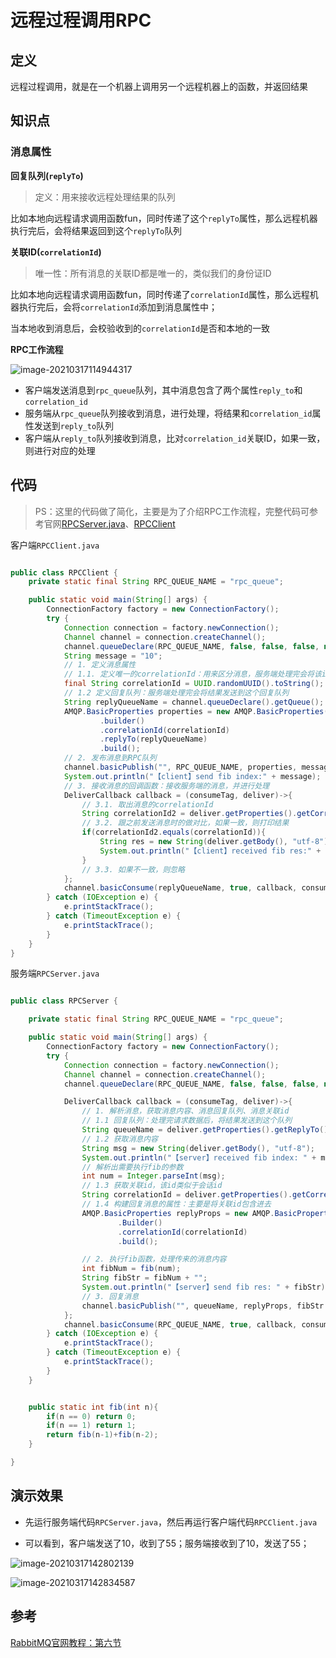 # 远程过程调用RPC

## 定义

远程过程调用，就是在一个机器上调用另一个远程机器上的函数，并返回结果

## 知识点

### 消息属性

**回复队列(`replyTo`)**

>  定义：用来接收远程处理结果的队列

比如本地向远程请求调用函数fun，同时传递了这个`replyTo`属性，那么远程机器执行完后，会将结果返回到这个`replyTo`队列

**关联ID(`correlationId`)**

> 唯一性：所有消息的关联ID都是唯一的，类似我们的身份证ID

比如本地向远程请求调用函数fun，同时传递了`correlationId`属性，那么远程机器执行完后，会将`correlationId`添加到消息属性中；

当本地收到消息后，会校验收到的`correlationId`是否和本地的一致

**RPC工作流程**

![image-20210317114944317](https://i.loli.net/2021/03/17/1HCfgrD8eu5K93c.png)

- 客户端发送消息到`rpc_queue`队列，其中消息包含了两个属性`reply_to`和`correlation_id`
- 服务端从`rpc_queue`队列接收到消息，进行处理，将结果和`correlation_id`属性发送到`reply_to`队列
- 客户端从`reply_to`队列接收到消息，比对`correlation_id`关联ID，如果一致，则进行对应的处理

## 代码

> PS：这里的代码做了简化，主要是为了介绍RPC工作流程，完整代码可参考官网[RPCServer.java](https://github.com/rabbitmq/rabbitmq-tutorials/blob/master/java/RPCServer.java)、[RPCClient](https://github.com/rabbitmq/rabbitmq-tutorials/blob/master/java/RPCClient.java)

客户端`RPCClient.java`

```java

public class RPCClient {
    private static final String RPC_QUEUE_NAME = "rpc_queue";

    public static void main(String[] args) {
        ConnectionFactory factory = new ConnectionFactory();
        try {
            Connection connection = factory.newConnection();
            Channel channel = connection.createChannel();
            channel.queueDeclare(RPC_QUEUE_NAME, false, false, false, null);
            String message = "10";
            // 1. 定义消息属性
            // 1.1. 定义唯一的correlationId：用来区分消息，服务端处理完会将该id包含到消息属性中
            final String correlationId = UUID.randomUUID().toString();
            // 1.2 定义回复队列：服务端处理完会将结果发送到这个回复队列
            String replyQueueName = channel.queueDeclare().getQueue();
            AMQP.BasicProperties properties = new AMQP.BasicProperties()
                    .builder()
                    .correlationId(correlationId)
                    .replyTo(replyQueueName)
                    .build();
            // 2. 发布消息到RPC队列
            channel.basicPublish("", RPC_QUEUE_NAME, properties, message.getBytes());
            System.out.println("【client】send fib index:" + message);
            // 3. 接收消息的回调函数：接收服务端的消息，并进行处理
            DeliverCallback callback = (consumeTag, deliver)->{
                // 3.1. 取出消息的correlationId
                String correlationId2 = deliver.getProperties().getCorrelationId();
                // 3.2. 跟之前发送消息时的做对比，如果一致，则打印结果
                if(correlationId2.equals(correlationId)){
                    String res = new String(deliver.getBody(), "utf-8");
                    System.out.println("【client】received fib res:" + res);
                }
                // 3.3. 如果不一致，则忽略
            };
            channel.basicConsume(replyQueueName, true, callback, consumeTag->{});
        } catch (IOException e) {
            e.printStackTrace();
        } catch (TimeoutException e) {
            e.printStackTrace();
        }
    }
}

```

服务端`RPCServer.java`

```java

public class RPCServer {

    private static final String RPC_QUEUE_NAME = "rpc_queue";

    public static void main(String[] args) {
        ConnectionFactory factory = new ConnectionFactory();
        try {
            Connection connection = factory.newConnection();
            Channel channel = connection.createChannel();
            channel.queueDeclare(RPC_QUEUE_NAME, false, false, false, null);

            DeliverCallback callback = (consumeTag, deliver)->{
                // 1. 解析消息，获取消息内容、消息回复队列、消息关联id
                // 1.1 回复队列：处理完请求数据后，将结果发送到这个队列
                String queueName = deliver.getProperties().getReplyTo();
                // 1.2 获取消息内容
                String msg = new String(deliver.getBody(), "utf-8");
                System.out.println("【server】received fib index: " + msg);
                // 解析出需要执行fib的参数
                int num = Integer.parseInt(msg);
                // 1.3 获取关联id，该id类似于会话id
                String correlationId = deliver.getProperties().getCorrelationId();
                // 1.4 构建回复消息的属性：主要是将关联id包含进去
                AMQP.BasicProperties replyProps = new AMQP.BasicProperties
                        .Builder()
                        .correlationId(correlationId)
                        .build();

                // 2. 执行fib函数，处理传来的消息内容
                int fibNum = fib(num);
                String fibStr = fibNum + "";
                System.out.println("【server】send fib res: " + fibStr);
                // 3. 回复消息
                channel.basicPublish("", queueName, replyProps, fibStr.getBytes("utf-8"));
            };
            channel.basicConsume(RPC_QUEUE_NAME, true, callback, consumeTag->{});
        } catch (IOException e) {
            e.printStackTrace();
        } catch (TimeoutException e) {
            e.printStackTrace();
        }
    }


    public static int fib(int n){
        if(n == 0) return 0;
        if(n == 1) return 1;
        return fib(n-1)+fib(n-2);
    }

}

```

## 演示效果

- 先运行服务端代码`RPCServer.java`，然后再运行客户端代码`RPCClient.java`

- 可以看到，客户端发送了10，收到了55；服务端接收到了10，发送了55；


![image-20210317142802139](https://i.loli.net/2021/03/17/1F2XdNul6OB5AGx.png)

![image-20210317142834587](https://i.loli.net/2021/03/17/6yUsuCf7eNt4cEQ.png)

## 参考

[RabbitMQ官网教程：第六节](https://www.rabbitmq.com/tutorials/tutorial-six-java.html)

